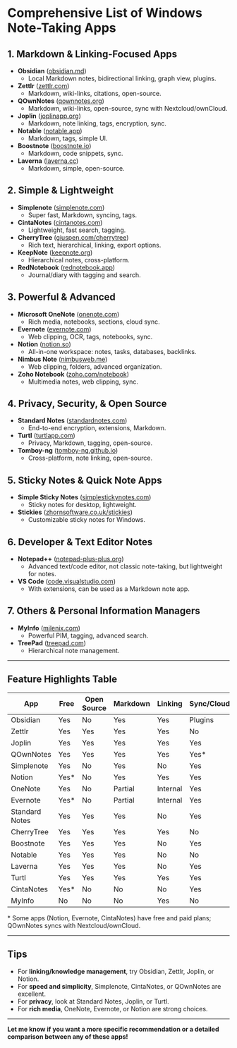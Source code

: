 # Comprehensive List of Windows Note-Taking Apps

## 1. Markdown & Linking-Focused Apps
- **Obsidian** ([obsidian.md](https://obsidian.md/))  
  - Local Markdown notes, bidirectional linking, graph view, plugins.
- **Zettlr** ([zettlr.com](https://zettlr.com/))  
  - Markdown, wiki-links, citations, open-source.
- **QOwnNotes** ([qownnotes.org](https://www.qownnotes.org/))  
  - Markdown, wiki-links, open-source, sync with Nextcloud/ownCloud.
- **Joplin** ([joplinapp.org](https://joplinapp.org/))  
  - Markdown, note linking, tags, encryption, sync.
- **Notable** ([notable.app](https://notable.app/))  
  - Markdown, tags, simple UI.
- **Boostnote** ([boostnote.io](https://boostnote.io/))  
  - Markdown, code snippets, sync.
- **Laverna** ([laverna.cc](https://laverna.cc/))  
  - Markdown, simple, open-source.

## 2. Simple & Lightweight
- **Simplenote** ([simplenote.com](https://simplenote.com/))  
  - Super fast, Markdown, syncing, tags.
- **CintaNotes** ([cintanotes.com](https://cintanotes.com/))  
  - Lightweight, fast search, tagging.
- **CherryTree** ([giuspen.com/cherrytree](https://www.giuspen.com/cherrytree/))  
  - Rich text, hierarchical, linking, export options.
- **KeepNote** ([keepnote.org](http://keepnote.org/))  
  - Hierarchical notes, cross-platform.
- **RedNotebook** ([rednotebook.app](https://rednotebook.app/))  
  - Journal/diary with tagging and search.

## 3. Powerful & Advanced
- **Microsoft OneNote** ([onenote.com](https://www.onenote.com/))  
  - Rich media, notebooks, sections, cloud sync.
- **Evernote** ([evernote.com](https://evernote.com/))  
  - Web clipping, OCR, tags, notebooks, sync.
- **Notion** ([notion.so](https://www.notion.so/))  
  - All-in-one workspace: notes, tasks, databases, backlinks.
- **Nimbus Note** ([nimbusweb.me](https://nimbusweb.me/))  
  - Web clipping, folders, advanced organization.
- **Zoho Notebook** ([zoho.com/notebook](https://www.zoho.com/notebook/))  
  - Multimedia notes, web clipping, sync.

## 4. Privacy, Security, & Open Source
- **Standard Notes** ([standardnotes.com](https://standardnotes.com/))  
  - End-to-end encryption, extensions, Markdown.
- **Turtl** ([turtlapp.com](https://turtlapp.com/))  
  - Privacy, Markdown, tagging, open-source.
- **Tomboy-ng** ([tomboy-ng.github.io](https://tomboy-ng.github.io/))  
  - Cross-platform, note linking, open-source.

## 5. Sticky Notes & Quick Note Apps
- **Simple Sticky Notes** ([simplestickynotes.com](https://www.simplestickynotes.com/))  
  - Sticky notes for desktop, lightweight.
- **Stickies** ([zhornsoftware.co.uk/stickies](https://www.zhornsoftware.co.uk/stickies/))  
  - Customizable sticky notes for Windows.

## 6. Developer & Text Editor Notes
- **Notepad++** ([notepad-plus-plus.org](https://notepad-plus-plus.org/))  
  - Advanced text/code editor, not classic note-taking, but lightweight for notes.
- **VS Code** ([code.visualstudio.com](https://code.visualstudio.com/))  
  - With extensions, can be used as a Markdown note app.

## 7. Others & Personal Information Managers
- **MyInfo** ([milenix.com](https://www.milenix.com/))  
  - Powerful PIM, tagging, advanced search.
- **TreePad** ([treepad.com](http://www.treepad.com/))  
  - Hierarchical note management.

---

## Feature Highlights Table

| App              | Free | Open Source | Markdown | Linking | Sync/Cloud | Encryption | Platforms      |
|------------------|------|-------------|----------|---------|------------|------------|---------------|
| Obsidian         | Yes  | No          | Yes      | Yes     | Plugins    | No         | Win/Mac/Linux |
| Zettlr           | Yes  | Yes         | Yes      | Yes     | No         | No         | Win/Mac/Linux |
| Joplin           | Yes  | Yes         | Yes      | Yes     | Yes        | Yes        | Win/Mac/Linux/Mobile |
| QOwnNotes        | Yes  | Yes         | Yes      | Yes     | Yes*       | No         | Win/Mac/Linux |
| Simplenote       | Yes  | No          | Yes      | No      | Yes        | No         | Win/Mac/Linux/Mobile/Web |
| Notion           | Yes* | No          | Yes      | Yes     | Yes        | No         | Win/Mac/Linux/Web/Mobile |
| OneNote          | Yes  | No          | Partial  | Internal| Yes        | No         | Win/Mac/Web/Mobile |
| Evernote         | Yes* | No          | Partial  | Internal| Yes        | No         | Win/Mac/Web/Mobile |
| Standard Notes   | Yes  | Yes         | Yes      | No      | Yes        | Yes        | Win/Mac/Linux/Mobile/Web |
| CherryTree       | Yes  | Yes         | Yes      | Yes     | No         | No         | Win/Mac/Linux |
| Boostnote        | Yes  | Yes         | Yes      | No      | Yes        | No         | Win/Mac/Linux |
| Notable          | Yes  | Yes         | Yes      | No      | No         | No         | Win/Mac/Linux |
| Laverna          | Yes  | Yes         | Yes      | No      | Yes        | No         | Win/Mac/Linux/Web |
| Turtl            | Yes  | Yes         | Yes      | Yes     | Yes        | Yes        | Win/Mac/Linux/Android |
| CintaNotes       | Yes* | No          | No       | No      | Yes        | No         | Win            |
| MyInfo           | No   | No          | No       | Yes     | No         | No         | Win            |

\* Some apps (Notion, Evernote, CintaNotes) have free and paid plans; QOwnNotes syncs with Nextcloud/ownCloud.

---

## Tips
- For **linking/knowledge management**, try Obsidian, Zettlr, Joplin, or Notion.
- For **speed and simplicity**, Simplenote, CintaNotes, or QOwnNotes are excellent.
- For **privacy**, look at Standard Notes, Joplin, or Turtl.
- For **rich media**, OneNote, Evernote, or Notion are strong choices.

---

**Let me know if you want a more specific recommendation or a detailed comparison between any of these apps!**
